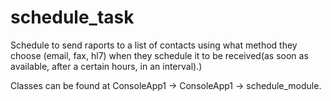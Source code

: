 # schedule_task
Schedule to send raports to a list of contacts using what method they choose (email, fax, hl7) when they schedule it to be received(as soon as available, after a certain hours, in an interval).)

Classes can be found at ConsoleApp1 -> ConsoleApp1 -> schedule_module. 
